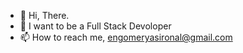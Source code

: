 - 👋 Hi, There.
- 👀 I want to be a Full Stack Devoloper
- 📫 How to reach me, engomeryasironal@gmail.com

<!---
ysronal/ysronal is a ✨ special ✨ repository because its `README.md` (this file) appears on your GitHub profile.
You can click the Preview link to take a look at your changes.
--->
